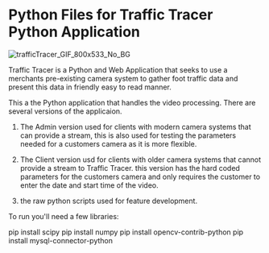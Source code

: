# Python Files for Traffic Tracer Python Application

![trafficTracer_GIF_800x533_No_BG](https://user-images.githubusercontent.com/48838759/97059888-a5e3dd00-1546-11eb-9cd8-d918441185c0.gif)

Traffic Tracer is a Python and Web Application that seeks to use a merchants pre-existing camera system to gather foot traffic data and present this data in friendly easy to read manner.

This a the Python application that handles the video processing. 
There are several versions of the applicaion. 
  
  1. The Admin version used for clients with modern camera systems that can provide a stream, this is also used for testing the parameters needed for a customers camera       as it is more flexible.
  
  2. The Client version usd for clients with older camera systems that cannot provide a stream to Traffic Tracer. this version has the hard coded parameters for the customers camera and only requires the customer to enter the date and start time of the video. 
  
  3. the raw python scripts used for feature development.


To run you'll need a few libraries:

pip install scipy
pip install numpy
pip install opencv-contrib-python
pip install mysql-connector-python
